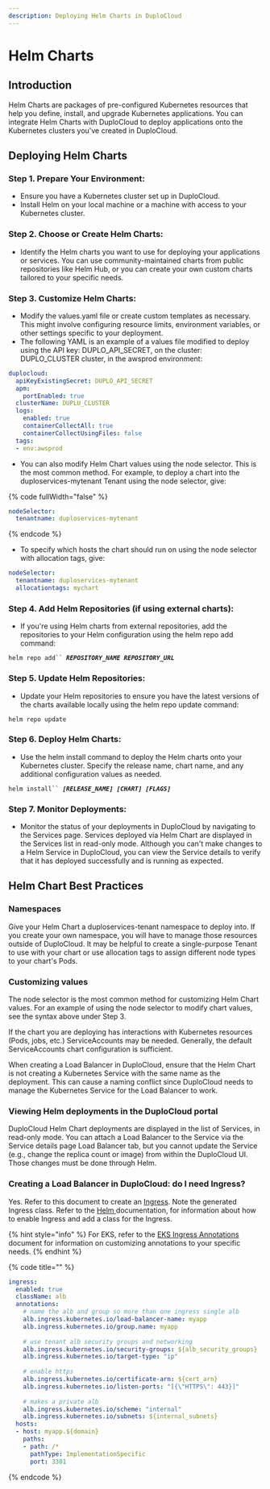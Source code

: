 ```yaml
---
description: Deploying Helm Charts in DuploCloud
---
```


# Helm Charts

## Introduction

Helm Charts are packages of pre-configured Kubernetes resources that help you define, install, and upgrade Kubernetes applications. You can integrate Helm Charts with DuploCloud to deploy applications onto the Kubernetes clusters you've created in DuploCloud.

## Deploying Helm Charts

### **Step 1. Prepare Your Environment**:

* Ensure you have a Kubernetes cluster set up in DuploCloud.&#x20;
* Install Helm on your local machine or a machine with access to your Kubernetes cluster.

### **Step 2. Choose or Create Helm Charts**:

* Identify the Helm charts you want to use for deploying your applications or services. You can use community-maintained charts from public repositories like Helm Hub, or you can create your own custom charts tailored to your specific needs.

### **Step 3. Customize Helm Charts**:

* Modify the values.yaml file or create custom templates as necessary. This might involve configuring resource limits, environment variables, or other settings specific to your deployment.&#x20;
* The following YAML is an example of a values file modified to deploy using the API key: DUPLO\_API\_SECRET, on the cluster: DUPLO\_CLUSTER cluster, in the awsprod environment: &#x20;

```yaml
duplocloud:
  apiKeyExistingSecret: DUPLO_API_SECRET
  apm:
    portEnabled: true
  clusterName: DUPLU_CLUSTER
  logs:
    enabled: true
    containerCollectAll: true
    containerCollectUsingFiles: false
  tags:
  - env:awsprod
```

* You can also modify Helm Chart values using the node selector. This is the most common method. For example, to deploy a chart into the duploservices-mytenant Tenant using the node selector, give:

{% code fullWidth="false" %}
```yaml
nodeSelector:
  tenantname: duploservices-mytenant
```
{% endcode %}

* To specify which hosts the chart should run on using the node selector with  allocation tags, give:

```yaml
nodeSelector:
  tenantname: duploservices-mytenant
  allocationtags: mychart
```

### &#x20;**Step 4. Add Helm Repositories (if using external charts)**:

* If you're using Helm charts from external repositories, add the repositories to your Helm configuration using the helm repo add command:

`helm repo add`` `_**`REPOSITORY_NAME REPOSITORY_URL`**_&#x20;

### **Step 5. Update Helm Repositories**:

* Update your Helm repositories to ensure you have the latest versions of the charts available locally using the helm repo update command:

`helm repo update`

### **Step 6. Deploy Helm Charts**:

* Use the helm install command to deploy the Helm charts onto your Kubernetes cluster. Specify the release name, chart name, and any additional configuration values as needed.

`helm install`` `_**`[RELEASE_NAME] [CHART] [FLAGS]`**_

### **Step 7. Monitor Deployments**:

* Monitor the status of your deployments in DuploCloud by navigating to the Services page. Services deployed via Helm Chart are displayed in the Services list in read-only mode. Although you can't make changes to a Helm Service in DuploCloud, you can view the Service details to verify that it has deployed successfully and is running as expected.&#x20;

## Helm Chart Best Practices

### Namespaces

Give your Helm Chart a duploservices-tenant namespace to deploy into. If you create your own namespace, you will have to manage those resources outside of DuploCloud. It may be helpful to create a single-purpose Tenant to use with your chart or use allocation tags to assign different node types to your chart's Pods.

### Customizing values

The node selector is the most common method for customizing Helm Chart values. For an example of using the node selector to modify chart values, see the syntax above under Step 3.&#x20;

If the chart you are deploying has interactions with Kubernetes resources (Pods, jobs, etc.) ServiceAccounts may be needed. Generally, the default ServiceAccounts chart configuration is sufficient.

When creating a Load Balancer in DuploCloud, ensure that the Helm Chart is not creating a Kubernetes Service with the same name as the deployment. This can cause a naming conflict since DuploCloud needs to manage the Kubernetes Service for the Load Balancer to work.&#x20;

### Viewing Helm deployments in the DuploCloud portal

DuploCloud Helm Chart deployments are displayed in the list of Services, in read-only mode. You can attach a Load Balancer to the Service via the Service details page Load Balancer tab, but you cannot update the Service (e.g., change the replica count or image) from within the DuploCloud UI. Those changes must be done through Helm.

### Creating a Load Balancer in DuploCloud: do I need Ingress?

Yes. Refer to this document to create an [Ingress](../aws/aws-services/adding-ingress.md). Note the generated Ingress class. Refer to the [Helm ](https://helm.sh/docs/)documentation, for information about how to enable Ingress and add a class for the Ingress.&#x20;

{% hint style="info" %}
For EKS, refer to the [EKS Ingress Annotations](https://kubernetes-sigs.github.io/aws-load-balancer-controller/v2.7/guide/ingress/annotations/) document for information on customizing annotations to your specific needs.
{% endhint %}

{% code title="" %}
```yaml
ingress: 
  enabled: true
  className: alb
  annotations: 
    # name the alb and group so more than one ingress single alb
    alb.ingress.kubernetes.io/load-balancer-name: myapp
    alb.ingress.kubernetes.io/group.name: myapp
    
    # use tenant alb security groups and networking
    alb.ingress.kubernetes.io/security-groups: ${alb_security_groups}
    alb.ingress.kubernetes.io/target-type: "ip"
    
    # enable https
    alb.ingress.kubernetes.io/certificate-arn: ${cert_arn}
    alb.ingress.kubernetes.io/listen-ports: "[{\"HTTPS\": 443}]"
    
    # makes a private alb
    alb.ingress.kubernetes.io/scheme: "internal"
    alb.ingress.kubernetes.io/subnets: ${internal_subnets}
  hosts:
  - host: myapp.${domain}
    paths:
    - path: /*
      pathType: ImplementationSpecific
      port: 3301
```
{% endcode %}
